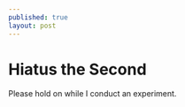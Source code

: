 ```yaml
---
published: true
layout: post
---
```


# Hiatus the Second

Please hold on while I conduct an experiment.